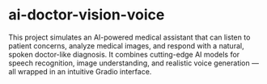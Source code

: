 # ai-doctor-vision-voice
This project simulates an AI-powered medical assistant that can listen to patient concerns, analyze medical images, and respond with a natural, spoken doctor-like diagnosis. It combines cutting-edge AI models for speech recognition, image understanding, and realistic voice generation — all wrapped in an intuitive Gradio interface.
